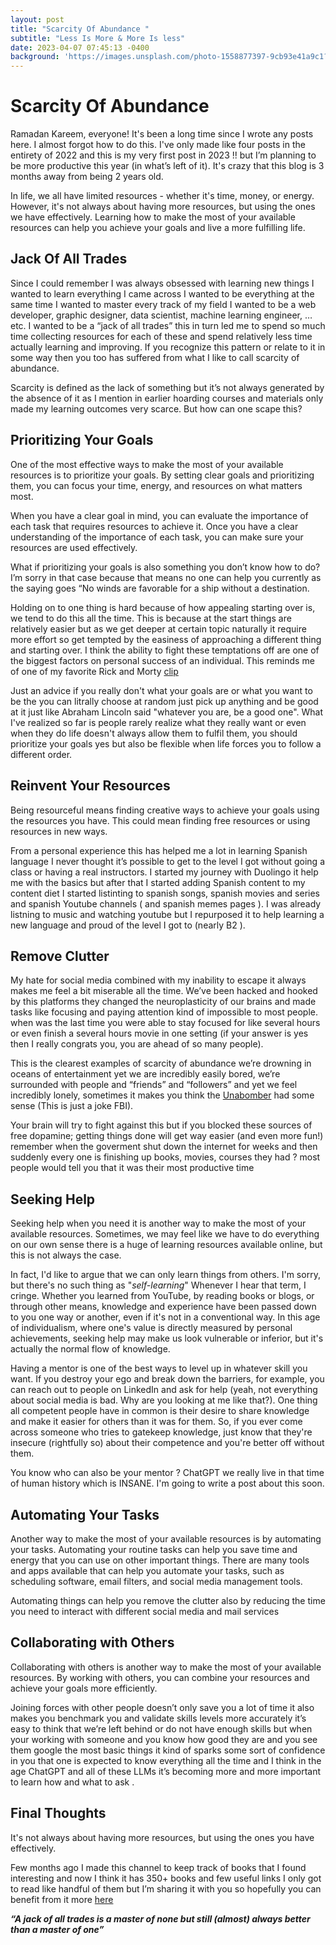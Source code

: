 ```yaml
---
layout: post
title: "Scarcity Of Abundance "
subtitle: "Less Is More & More Is less"
date: 2023-04-07 07:45:13 -0400
background: 'https://images.unsplash.com/photo-1558877397-9cb93e41a9c1?ixlib=rb-4.0.3&ixid=MnwxMjA3fDB8MHxwaG90by1wYWdlfHx8fGVufDB8fHx8&auto=format&fit=crop&w=2069&q=80'
---
```


# Scarcity Of Abundance

Ramadan Kareem, everyone! It's been a long time since I wrote any posts here. I almost forgot how to do this. I've only made like four posts in the entirety of 2022 and this is my very first post in 2023 !! but I’m planning to be more productive this year (in what’s left of it). It's crazy that this blog is 3 months away from being 2 years old.

In life, we all have limited resources - whether it's time, money, or energy. However, it's not always about having more resources, but using the ones we have effectively. Learning how to make the most of your available resources can help you achieve your goals and live a more fulfilling life.

## Jack Of All Trades

Since I could remember I was always obsessed with learning new things I wanted to learn everything I came across I wanted to be everything at the same time I wanted to master every track of my field I wanted to be a web developer, graphic designer, data scientist, machine learning engineer, … etc. I wanted to be a “jack of all trades” this in turn led me to spend so much time collecting resources for each of these and spend relatively less time actually learning and improving. If you recognize this pattern or relate to it in some way then you too has suffered from what I like to call scarcity of abundance.

Scarcity is defined as the lack of something but it’s not always generated by the absence of it as I mention in earlier hoarding courses and materials only made my learning outcomes very scarce. But how can one scape this? 

## Prioritizing Your Goals

One of the most effective ways to make the most of your available resources is to prioritize your goals. By setting clear goals and prioritizing them, you can focus your time, energy, and resources on what matters most.

When you have a clear goal in mind, you can evaluate the importance of each task that requires resources to achieve it. Once you have a clear understanding of the importance of each task, you can make sure your resources are used effectively. 

What if prioritizing your goals is also something you don’t know how to do? I’m sorry in that case because that means no one can help you currently as the saying goes “No winds are favorable for a ship without a destination. 

Holding on to one thing is hard because of how appealing starting over is, we tend to do this all the time. This is because at the start things are relatively easier but as we get deeper at certain topic naturally  it require more effort so get tempted by the easiness of approaching a different thing and starting over. I think the ability to fight these temptations off are one of the biggest factors on personal success of an individual. This reminds me of one of my favorite Rick and Morty [clip](https://www.youtube.com/watch?v=OXqkTzyifJQ)

Just an advice if you really don't what your goals are or what you want to be the you can litrally choose at random just pick up anything and be good at it just like Abraham Lincoln said "whatever you are, be a good one". What I've realized so far is people rarely realize what they really want or even when they do life doesn't always allow them to fulfil them, you should prioritize your goals yes but also be flexible when life forces you to follow a different order.

## Reinvent Your Resources

Being resourceful means finding creative ways to achieve your goals using the resources you have. This could mean finding free resources or using resources in new ways.

From a personal experience this has helped me a lot in learning Spanish language I never thought it’s possible to get to the level I got without going a class or having a real instructors. I started my journey with Duolingo it help me with the basics but after that I started adding Spanish content to my content diet I started listinting to spanish songs, spanish movies and series and spanish Youtube channels ( and spanish memes pages ). I was already listning to music and watching youtube but I repurposed it to help learning a new language and proud of the level I got to (nearly B2 ).

## Remove Clutter

My hate for social media combined with my inability to escape it always makes me feel a bit miserable all the time. We’ve been hacked and hooked by this platforms they changed the neuroplasticity of our brains and made tasks like focusing and paying attention kind of impossible to most people. when was the last time you were able to stay focused for like several hours or even finish a several hours movie in one setting (if your answer is yes then I really congrats you, you are ahead of so many people).

This is the clearest examples of scarcity of abundance we’re drowning in oceans of entertainment yet we are incredibly easily bored, we’re surrounded with people and “friends” and “followers” and yet we feel incredibly lonely, sometimes it makes you think the [Unabomber](https://www.washingtonpost.com/wp-srv/national/longterm/unabomber/manifesto.text.htm) had some sense (This is just a joke FBI). 

Your brain will try to fight against this but if you blocked these sources of free dopamine; getting things done will get way easier (and even more fun!) remember when the goverment shut down the internet for weeks and then suddenly every one is finishing up books, movies, courses they had ? most people would tell you that it was their most productive time 

## Seeking Help

Seeking help when you need it is another way to make the most of your available resources. Sometimes, we may feel like we have to do everything on our own sense there is a huge of learning resources available online, but this is not always the case.

In fact, I'd like to argue that we can only learn things from others. I'm sorry, but there's no such thing as "*self-learning*" Whenever I hear that term, I cringe. Whether you learned from YouTube, by reading books or blogs, or through other means, knowledge and experience have been passed down to you one way or another, even if it's not in a conventional way. In this age of individualism, where one's value is directly measured by personal achievements, seeking help may make us look vulnerable or inferior, but it's actually the normal flow of knowledge.

Having a mentor is one of the best ways to level up in whatever skill you want. If you destroy your ego and break down the barriers, for example, you can reach out to people on LinkedIn and ask for help (yeah, not everything about social media is bad. Why are you looking at me like that?). One thing all competent people have in common is their desire to share knowledge and make it easier for others than it was for them. So, if you ever come across someone who tries to gatekeep knowledge, just know that they're insecure (rightfully so) about their competence and you're better off without them.

You know who can also be your mentor ? ChatGPT we really live in that time of human history which is INSANE. I'm going to write a post about this soon.

## Automating Your Tasks

Another way to make the most of your available resources is by automating your tasks. Automating your routine tasks can help you save time and energy that you can use on other important things. There are many tools and apps available that can help you automate your tasks, such as scheduling software, email filters, and social media management tools.

Automating things can help you remove the clutter also by reducing the time you need to interact with different social media and mail services

## Collaborating with Others

Collaborating with others is another way to make the most of your available resources. By working with others, you can combine your resources and achieve your goals more efficiently. 

Joining forces with other people doesn’t only save you a lot of time it also makes you benchmark you and validate skills levels more accurately it’s easy to think that we’re left behind or do not have enough skills but when your working with someone and you know how good they are and you see them google the most basic things it kind of sparks some sort of confidence in you that one is expected to know everything all the time and I think in the age ChatGPT and all of these LLMs it’s becoming  more and more important to learn how and what to ask .

## Final Thoughts

It's not always about having more resources, but using the ones you have effectively.

Few months ago I made this channel to keep track of books that I found interesting and now I think it has 350+ books and few useful links I only got to read like handful of them but I’m sharing it with you so hopefully you can benefit from it more [here](https://t.me/+WUcu9zDtNP84OWQ8)

***“A jack of all trades is a master of none but still (almost) always better than a master of one”***